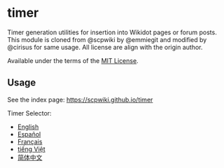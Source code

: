 # timer
Timer generation utilities for insertion into Wikidot pages or forum posts. This module is cloned from @scpwiki by @emmiegit and modified by @cirisus for same usage. All license are align with the origin author.

Available under the terms of the [MIT License](LICENSE).

## Usage
See the index page: https://scpwiki.github.io/timer

Timer Selector:
* [English](https://scpwiki.github.io/timer/timer-selector.html?lang=en)
* [Español](https://scpwiki.github.io/timer/timer-selector.html?lang=es)
* [Français](https://scpwiki.github.io/timer/timer-selector.html?lang=fr)
* [tiếng Việt](https://scpwiki.github.io/timer/timer-selector.html?lang=vi)
* [简体中文](https://scpwiki.github.io/timer/timer-selector.html?lang=cn)